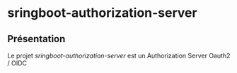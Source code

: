 # sringboot-authorization-server

## Présentation
Le projet *sringboot-authorization-server* est un Authorization Server Oauth2 / OIDC